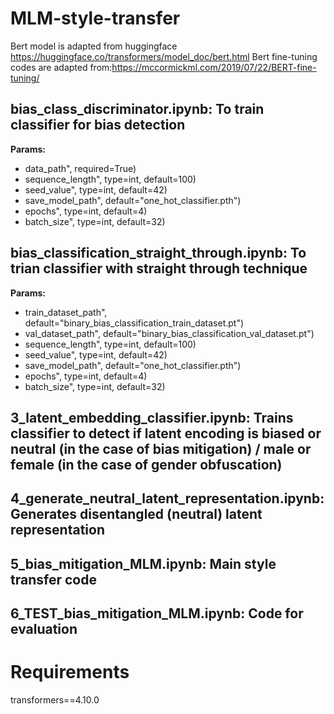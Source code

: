 # MLM-style-transfer

Bert model is adapted from huggingface https://huggingface.co/transformers/model_doc/bert.html
Bert fine-tuning codes are adapted from:https://mccormickml.com/2019/07/22/BERT-fine-tuning/

## bias_class_discriminator.ipynb: To train classifier for bias detection
__Params:__

- data_path", required=True)
- sequence_length", type=int, default=100)
- seed_value", type=int, default=42)
- save_model_path", default="one_hot_classifier.pth")
- epochs", type=int, default=4)
- batch_size", type=int, default=32)

## bias_classification_straight_through.ipynb: To trian classifier with straight through technique
__Params:__

- train_dataset_path", default="binary_bias_classification_train_dataset.pt")
- val_dataset_path", default="binary_bias_classification_val_dataset.pt")
- sequence_length", type=int, default=100)
- seed_value", type=int, default=42)
- save_model_path", default="one_hot_classifier.pth")
- epochs", type=int, default=4)
- batch_size", type=int, default=32)

## 3_latent_embedding_classifier.ipynb: Trains classifier to detect if latent encoding is biased or neutral (in the case of bias mitigation) / male or female (in the case of gender obfuscation)
## 4_generate_neutral_latent_representation.ipynb: Generates disentangled (neutral) latent representation
## 5_bias_mitigation_MLM.ipynb: Main style transfer code
## 6_TEST_bias_mitigation_MLM.ipynb: Code for evaluation

# Requirements
transformers==4.10.0

